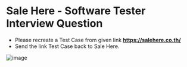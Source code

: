 # Sale Here - Software Tester Interview Question

- Please recreate a Test Case from given link **https://salehere.co.th/**
- Send the link Test Case back to Sale Here.

![image](https://img.salehere.co.th/p/1200x0/2023/10/26/s19i3fn8f7du.jpg)
